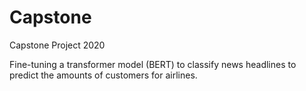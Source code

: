 # Capstone
Capstone Project 2020

Fine-tuning a transformer model (BERT) to classify news headlines to predict the amounts of customers for airlines.
